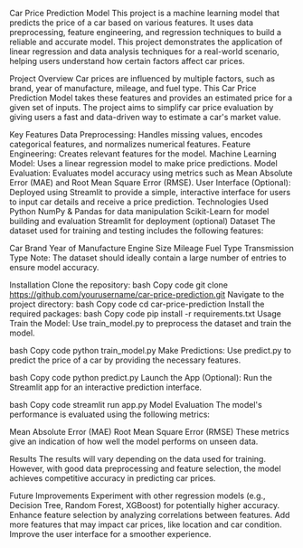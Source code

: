 Car Price Prediction Model
This project is a machine learning model that predicts the price of a car based on various features. It uses data preprocessing, feature engineering, and regression techniques to build a reliable and accurate model. This project demonstrates the application of linear regression and data analysis techniques for a real-world scenario, helping users understand how certain factors affect car prices.

Project Overview
Car prices are influenced by multiple factors, such as brand, year of manufacture, mileage, and fuel type. This Car Price Prediction Model takes these features and provides an estimated price for a given set of inputs. The project aims to simplify car price evaluation by giving users a fast and data-driven way to estimate a car's market value.

Key Features
Data Preprocessing: Handles missing values, encodes categorical features, and normalizes numerical features.
Feature Engineering: Creates relevant features for the model.
Machine Learning Model: Uses a linear regression model to make price predictions.
Model Evaluation: Evaluates model accuracy using metrics such as Mean Absolute Error (MAE) and Root Mean Square Error (RMSE).
User Interface (Optional): Deployed using Streamlit to provide a simple, interactive interface for users to input car details and receive a price prediction.
Technologies Used
Python
NumPy & Pandas for data manipulation
Scikit-Learn for model building and evaluation
Streamlit for deployment (optional)
Dataset
The dataset used for training and testing includes the following features:

Car Brand
Year of Manufacture
Engine Size
Mileage
Fuel Type
Transmission Type
Note: The dataset should ideally contain a large number of entries to ensure model accuracy.

Installation
Clone the repository:
bash
Copy code
git clone https://github.com/yourusername/car-price-prediction.git
Navigate to the project directory:
bash
Copy code
cd car-price-prediction
Install the required packages:
bash
Copy code
pip install -r requirements.txt
Usage
Train the Model: Use train_model.py to preprocess the dataset and train the model.

bash
Copy code
python train_model.py
Make Predictions: Use predict.py to predict the price of a car by providing the necessary features.

bash
Copy code
python predict.py
Launch the App (Optional): Run the Streamlit app for an interactive prediction interface.

bash
Copy code
streamlit run app.py
Model Evaluation
The model's performance is evaluated using the following metrics:

Mean Absolute Error (MAE)
Root Mean Square Error (RMSE)
These metrics give an indication of how well the model performs on unseen data.

Results
The results will vary depending on the data used for training. However, with good data preprocessing and feature selection, the model achieves competitive accuracy in predicting car prices.

Future Improvements
Experiment with other regression models (e.g., Decision Tree, Random Forest, XGBoost) for potentially higher accuracy.
Enhance feature selection by analyzing correlations between features.
Add more features that may impact car prices, like location and car condition.
Improve the user interface for a smoother experience.
